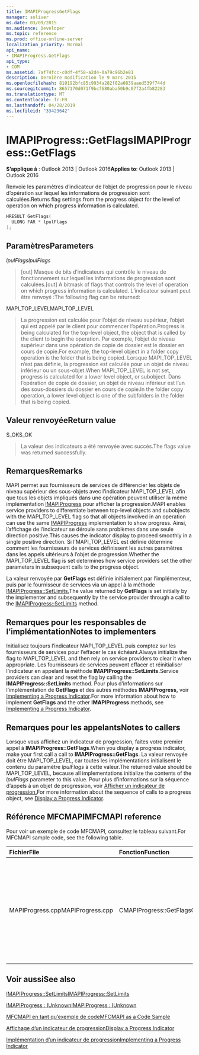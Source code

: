 ```yaml
---
title: IMAPIProgressGetFlags
manager: soliver
ms.date: 03/09/2015
ms.audience: Developer
ms.topic: reference
ms.prod: office-online-server
localization_priority: Normal
api_name:
- IMAPIProgress.GetFlags
api_type:
- COM
ms.assetid: 7af74fcc-c0df-4f58-a2d4-0a79c96b2e81
description: Dernière modification le 9 mars 2015
ms.openlocfilehash: 810192bfc85c9934a282f02a0839aaed539f744d
ms.sourcegitcommit: 8657170d071f9bcf680aba50b9c07f2a4fb82283
ms.translationtype: MT
ms.contentlocale: fr-FR
ms.lasthandoff: 04/28/2019
ms.locfileid: "33423642"
---
```

# <a name="imapiprogressgetflags"></a><span data-ttu-id="359ac-103">IMAPIProgress::GetFlags</span><span class="sxs-lookup"><span data-stu-id="359ac-103">IMAPIProgress::GetFlags</span></span>

  
  
<span data-ttu-id="359ac-104">**S’applique à** : Outlook 2013 | Outlook 2016</span><span class="sxs-lookup"><span data-stu-id="359ac-104">**Applies to**: Outlook 2013 | Outlook 2016</span></span> 
  
<span data-ttu-id="359ac-105">Renvoie les paramètres d’indicateur de l’objet de progression pour le niveau d’opération sur lequel les informations de progression sont calculées.</span><span class="sxs-lookup"><span data-stu-id="359ac-105">Returns flag settings from the progress object for the level of operation on which progress information is calculated.</span></span>
  
```cpp
HRESULT GetFlags(
  ULONG FAR * lpulFlags
);
```

## <a name="parameters"></a><span data-ttu-id="359ac-106">Paramètres</span><span class="sxs-lookup"><span data-stu-id="359ac-106">Parameters</span></span>

 <span data-ttu-id="359ac-107">_lpulFlags_</span><span class="sxs-lookup"><span data-stu-id="359ac-107">_lpulFlags_</span></span>
  
> <span data-ttu-id="359ac-108">[out] Masque de bits d’indicateurs qui contrôle le niveau de fonctionnement sur lequel les informations de progression sont calculées.</span><span class="sxs-lookup"><span data-stu-id="359ac-108">[out] A bitmask of flags that controls the level of operation on which progress information is calculated.</span></span> <span data-ttu-id="359ac-109">L’indicateur suivant peut être renvoyé :</span><span class="sxs-lookup"><span data-stu-id="359ac-109">The following flag can be returned:</span></span>
    
<span data-ttu-id="359ac-110">MAPI_TOP_LEVEL</span><span class="sxs-lookup"><span data-stu-id="359ac-110">MAPI_TOP_LEVEL</span></span> 
  
> <span data-ttu-id="359ac-111">La progression est calculée pour l’objet de niveau supérieur, l’objet qui est appelé par le client pour commencer l’opération.</span><span class="sxs-lookup"><span data-stu-id="359ac-111">Progress is being calculated for the top-level object, the object that is called by the client to begin the operation.</span></span> <span data-ttu-id="359ac-112">Par exemple, l’objet de niveau supérieur dans une opération de copie de dossier est le dossier en cours de copie.</span><span class="sxs-lookup"><span data-stu-id="359ac-112">For example, the top-level object in a folder copy operation is the folder that is being copied.</span></span> <span data-ttu-id="359ac-113">Lorsque MAPI_TOP_LEVEL n’est pas définie, la progression est calculée pour un objet de niveau inférieur ou un sous-objet.</span><span class="sxs-lookup"><span data-stu-id="359ac-113">When MAPI_TOP_LEVEL is not set, progress is calculated for a lower level object, or subobject.</span></span> <span data-ttu-id="359ac-114">Dans l’opération de copie de dossier, un objet de niveau inférieur est l’un des sous-dossiers du dossier en cours de copie.</span><span class="sxs-lookup"><span data-stu-id="359ac-114">In the folder copy operation, a lower level object is one of the subfolders in the folder that is being copied.</span></span>
    
## <a name="return-value"></a><span data-ttu-id="359ac-115">Valeur renvoyée</span><span class="sxs-lookup"><span data-stu-id="359ac-115">Return value</span></span>

<span data-ttu-id="359ac-116">S_OK</span><span class="sxs-lookup"><span data-stu-id="359ac-116">S_OK</span></span> 
  
> <span data-ttu-id="359ac-117">La valeur des indicateurs a été renvoyée avec succès.</span><span class="sxs-lookup"><span data-stu-id="359ac-117">The flags value was returned successfully.</span></span>
    
## <a name="remarks"></a><span data-ttu-id="359ac-118">Remarques</span><span class="sxs-lookup"><span data-stu-id="359ac-118">Remarks</span></span>

<span data-ttu-id="359ac-119">MAPI permet aux fournisseurs de services de différencier les objets de niveau supérieur des sous-objets avec l’indicateur MAPI_TOP_LEVEL afin que tous les objets impliqués dans une opération peuvent utiliser la même implémentation [IMAPIProgress](imapiprogressiunknown.md) pour afficher la progression.</span><span class="sxs-lookup"><span data-stu-id="359ac-119">MAPI enables service providers to differentiate between top-level objects and subobjects with the MAPI_TOP_LEVEL flag so that all objects involved in an operation can use the same [IMAPIProgress](imapiprogressiunknown.md) implementation to show progress.</span></span> <span data-ttu-id="359ac-120">Ainsi, l’affichage de l’indicateur se déroule sans problèmes dans une seule direction positive.</span><span class="sxs-lookup"><span data-stu-id="359ac-120">This causes the indicator display to proceed smoothly in a single positive direction.</span></span> <span data-ttu-id="359ac-121">Si l’MAPI_TOP_LEVEL est définie détermine comment les fournisseurs de services définissent les autres paramètres dans les appels ultérieurs à l’objet de progression.</span><span class="sxs-lookup"><span data-stu-id="359ac-121">Whether the MAPI_TOP_LEVEL flag is set determines how service providers set the other parameters in subsequent calls to the progress object.</span></span> 
  
<span data-ttu-id="359ac-122">La valeur renvoyée par **GetFlags** est définie initialement par l’implémenteur, puis par le fournisseur de services via un appel à la méthode [IMAPIProgress::SetLimits.](imapiprogress-setlimits.md)</span><span class="sxs-lookup"><span data-stu-id="359ac-122">The value returned by **GetFlags** is set initially by the implementer and subsequently by the service provider through a call to the [IMAPIProgress::SetLimits](imapiprogress-setlimits.md) method.</span></span> 
  
## <a name="notes-to-implementers"></a><span data-ttu-id="359ac-123">Remarques pour les responsables de l’implémentation</span><span class="sxs-lookup"><span data-stu-id="359ac-123">Notes to implementers</span></span>

<span data-ttu-id="359ac-124">Initialisez toujours l’indicateur MAPI_TOP_LEVEL puis comptez sur les fournisseurs de services pour l’effacer le cas échéant.</span><span class="sxs-lookup"><span data-stu-id="359ac-124">Always initialize the flag to MAPI_TOP_LEVEL and then rely on service providers to clear it when appropriate.</span></span> <span data-ttu-id="359ac-125">Les fournisseurs de services peuvent effacer et réinitialiser l’indicateur en appelant la méthode **IMAPIProgress::SetLimits.**</span><span class="sxs-lookup"><span data-stu-id="359ac-125">Service providers can clear and reset the flag by calling the **IMAPIProgress::SetLimits** method.</span></span> <span data-ttu-id="359ac-126">Pour plus d’informations sur l’implémentation de **GetFlags** et des autres méthodes **IMAPIProgress,** voir [Implementing a Progress Indicator](implementing-a-progress-indicator.md).</span><span class="sxs-lookup"><span data-stu-id="359ac-126">For more information about how to implement **GetFlags** and the other **IMAPIProgress** methods, see [Implementing a Progress Indicator](implementing-a-progress-indicator.md).</span></span>
  
## <a name="notes-to-callers"></a><span data-ttu-id="359ac-127">Remarques pour les appelants</span><span class="sxs-lookup"><span data-stu-id="359ac-127">Notes to callers</span></span>

<span data-ttu-id="359ac-128">Lorsque vous affichez un indicateur de progression, faites votre premier appel à **IMAPIProgress::GetFlags**.</span><span class="sxs-lookup"><span data-stu-id="359ac-128">When you display a progress indicator, make your first call a call to **IMAPIProgress::GetFlags**.</span></span> <span data-ttu-id="359ac-129">La valeur renvoyée doit être MAPI_TOP_LEVEL, car toutes les implémentations initialisent le contenu du paramètre  _lpulFlags_ à cette valeur.</span><span class="sxs-lookup"><span data-stu-id="359ac-129">The returned value should be MAPI_TOP_LEVEL, because all implementations initialize the contents of the  _lpulFlags_ parameter to this value.</span></span> <span data-ttu-id="359ac-130">Pour plus d’informations sur la séquence d’appels à un objet de progression, voir [Afficher un indicateur de progression.](how-to-display-a-progress-indicator.md)</span><span class="sxs-lookup"><span data-stu-id="359ac-130">For more information about the sequence of calls to a progress object, see [Display a Progress Indicator](how-to-display-a-progress-indicator.md).</span></span>
  
## <a name="mfcmapi-reference"></a><span data-ttu-id="359ac-131">Référence MFCMAPI</span><span class="sxs-lookup"><span data-stu-id="359ac-131">MFCMAPI reference</span></span>

<span data-ttu-id="359ac-132">Pour voir un exemple de code MFCMAPI, consultez le tableau suivant.</span><span class="sxs-lookup"><span data-stu-id="359ac-132">For MFCMAPI sample code, see the following table.</span></span>
  
|<span data-ttu-id="359ac-133">**Fichier**</span><span class="sxs-lookup"><span data-stu-id="359ac-133">**File**</span></span>|<span data-ttu-id="359ac-134">**Fonction**</span><span class="sxs-lookup"><span data-stu-id="359ac-134">**Function**</span></span>|<span data-ttu-id="359ac-135">**Commentaire**</span><span class="sxs-lookup"><span data-stu-id="359ac-135">**Comment**</span></span>|
|:-----|:-----|:-----|
|<span data-ttu-id="359ac-136">MAPIProgress.cpp</span><span class="sxs-lookup"><span data-stu-id="359ac-136">MAPIProgress.cpp</span></span>  <br/> |<span data-ttu-id="359ac-137">CMAPIProgress::GetFlags</span><span class="sxs-lookup"><span data-stu-id="359ac-137">CMAPIProgress::GetFlags</span></span>  <br/> |<span data-ttu-id="359ac-138">MFCMAPI utilise la **méthode IMAPIProgress::GetFlags** pour déterminer les indicateurs qui sont définies.</span><span class="sxs-lookup"><span data-stu-id="359ac-138">MFCMAPI uses the **IMAPIProgress::GetFlags** method to determine which flags are set.</span></span> <span data-ttu-id="359ac-139">Renvoie MAPI_TOP_LEVEL sauf si des indicateurs ont été définies à l’aide de la méthode **IMAPIProgress::SetLimits.**</span><span class="sxs-lookup"><span data-stu-id="359ac-139">Returns MAPI_TOP_LEVEL unless flags have been set by using the **IMAPIProgress::SetLimits** method.</span></span>  <br/> |
   
## <a name="see-also"></a><span data-ttu-id="359ac-140">Voir aussi</span><span class="sxs-lookup"><span data-stu-id="359ac-140">See also</span></span>



[<span data-ttu-id="359ac-141">IMAPIProgress::SetLimits</span><span class="sxs-lookup"><span data-stu-id="359ac-141">IMAPIProgress::SetLimits</span></span>](imapiprogress-setlimits.md)
  
[<span data-ttu-id="359ac-142">IMAPIProgress : IUnknown</span><span class="sxs-lookup"><span data-stu-id="359ac-142">IMAPIProgress : IUnknown</span></span>](imapiprogressiunknown.md)


[<span data-ttu-id="359ac-143">MFCMAPI en tant qu’exemple de code</span><span class="sxs-lookup"><span data-stu-id="359ac-143">MFCMAPI as a Code Sample</span></span>](mfcmapi-as-a-code-sample.md)
  
[<span data-ttu-id="359ac-144">Affichage d’un indicateur de progression</span><span class="sxs-lookup"><span data-stu-id="359ac-144">Display a Progress Indicator</span></span>](how-to-display-a-progress-indicator.md)
  
[<span data-ttu-id="359ac-145">Implémentation d’un indicateur de progression</span><span class="sxs-lookup"><span data-stu-id="359ac-145">Implementing a Progress Indicator</span></span>](implementing-a-progress-indicator.md)

